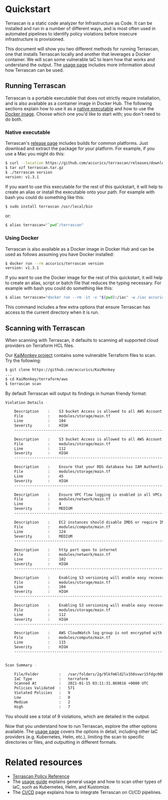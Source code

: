 # Quickstart
Terrascan is a static code analyzer for Infrastructure as Code. It can be installed and run in a number of different ways, and is most often used in automated pipelines to identify policy violations before insecure infrastructure is provisioned.

This document will show you two different methods for running Terrascan, one that installs Terrascan locally and another that leverages a Docker container.  We will scan some vulnerable IaC to learn how that works and understand the output.  The [usage page](./usage.md) includes more information about how Terrascan can be used.

## Running Terrascan

Terrascan is a portable executable that does not strictly require installation, and is also available as a container image in Docker Hub.  The following sections explain how to use it as a [native executable](#native-executable) and how to use the [Docker image](#using-docker).  Choose which one you'd like to start with; you don't need to do both.

### Native executable
Terrascan's [release page](https://github.com/accurics/terrascan/releases) includes builds for common platforms.  Just download and extract the package for your platform.  For example, if you use a Mac you might do this:

``` Bash
$ curl --location https://github.com/accurics/terrascan/releases/download/v1.3.1/terrascan_1.3.1_Darwin_x86_64.tar.gz --output terrascan.tar.gz
$ tar xzf terrascan.tar.gz
$ ./terrascan version
version: v1.3.1
```

If you want to use this executable for the rest of this quickstart, it will help to create an alias or install the executable onto your path. For example with bash you could do something like this:

``` Bash
$ sudo install terrascan /usr/local/bin
```

or:

``` Bash
$ alias terrascan="`pwd`/terrascan"
```

### Using Docker
Terrascan is also available as a Docker image in Docker Hub and can be used as follows assuming you have Docker installed:

``` Bash
$ docker run --rm accurics/terrascan version
version: v1.3.1
```

If you want to use the Docker image for the rest of this quickstart, it will help to create an alias, script or batch file that reduces the typing necessary.  For example with bash you could do something like this:

``` Bash
$ alias terrascan="docker run --rm -it -v "$(pwd):/iac" -w /iac accurics/terrascan"
```

This command includes a few extra options that ensure Terrascan has access to the current directory when it is run.

## Scanning with Terrascan

When scanning with Terrascan, it defaults to scanning all supported cloud providers on Terraform HCL files.

Our [KaiMonkey project](https://github.com/accurics/KaiMonkey) contains some vulnerable Terraform files to scan. Try the following:

``` Bash
$ git clone https://github.com/accurics/KaiMonkey
...
$ cd KaiMonkey/terraform/aws
$ terrascan scan
```

By default Terrascan will output its findings in human friendy format:

``` sh
Violation Details -

	Description    :	S3 bucket Access is allowed to all AWS Account Users.
	File           :	modules/storage/main.tf
	Line           :	104
	Severity       :	HIGH
	-----------------------------------------------------------------------

	Description    :	S3 bucket Access is allowed to all AWS Account Users.
	File           :	modules/storage/main.tf
	Line           :	112
	Severity       :	HIGH
	-----------------------------------------------------------------------

	Description    :	Ensure that your RDS database has IAM Authentication enabled.
	File           :	modules/storage/main.tf
	Line           :	45
	Severity       :	HIGH
	-----------------------------------------------------------------------

	Description    :	Ensure VPC flow logging is enabled in all VPCs
	File           :	modules/network/main.tf
	Line           :	4
	Severity       :	MEDIUM
	-----------------------------------------------------------------------

	Description    :	EC2 instances should disable IMDS or require IMDSv2
	File           :	modules/compute/main.tf
	Line           :	124
	Severity       :	MEDIUM
	-----------------------------------------------------------------------

	Description    :	http port open to internet
	File           :	modules/network/main.tf
	Line           :	102
	Severity       :	HIGH
	-----------------------------------------------------------------------

	Description    :	Enabling S3 versioning will enable easy recovery from both unintended user actions, like deletes and overwrites
	File           :	modules/storage/main.tf
	Line           :	104
	Severity       :	HIGH
	-----------------------------------------------------------------------

	Description    :	Enabling S3 versioning will enable easy recovery from both unintended user actions, like deletes and overwrites
	File           :	modules/storage/main.tf
	Line           :	112
	Severity       :	HIGH
	-----------------------------------------------------------------------

	Description    :	AWS CloudWatch log group is not encrypted with a KMS CMK
	File           :	modules/compute/main.tf
	Line           :	115
	Severity       :	HIGH
	-----------------------------------------------------------------------


Scan Summary -

	File/Folder         :	/var/folders/2g/9lkfm6ld2lv350svwr15fdgc0000gn/T/x9wqg4/terraform/aws
	IaC Type            :	terraform
	Scanned At          :	2021-01-15 03:11:31.869816 +0000 UTC
	Policies Validated  :	571
	Violated Policies   :	9
	Low                 :	0
	Medium              :	2
	High                :	7
```

You should see a total of 9 violations, which are detailed in the output.

Now that you understand how to run Terrascan, explore the other options available.  The [usage page](./usage.md) covers the options in detail, including other IaC providers (e.g. Kubernetes, Helm, etc.), limiting the scan to specific directories or files, and outputting in different formats.

# Related resources

* [Terrascan Policy Reference](../policies.md)
* The [usage guide](./usage.md) explains general usage and how to scan other types of IaC, such as Kubernetes, Helm, and Kustomize.
* The [CI/CD](../cicd.md) page explains how to integrate Terrascan on CI/CD pipelines.
